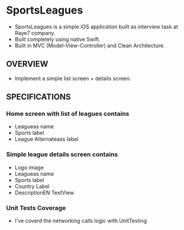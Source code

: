 # SportsLeagues

* SportsLeagues is a simple iOS application built as interview task at Raye7 company.
* Built completely using native Swift.
* Built in MVC (Model-View-Controller) and Clean Architecture.


## OVERVIEW
- Implement a simple list screen + details screen.
## SPECIFICATIONS
### Home screen with list of leagues contains
- Leagueas name
- Sports label
- League Alternateass label

### Simple league details screen contains
- Logo image
- Leagueas name
- Sports label
- Country Label
- DescriptionEN TextView

### Unit Tests Coverage
*  I've coverd the networking calls logic with UnitTesting 

